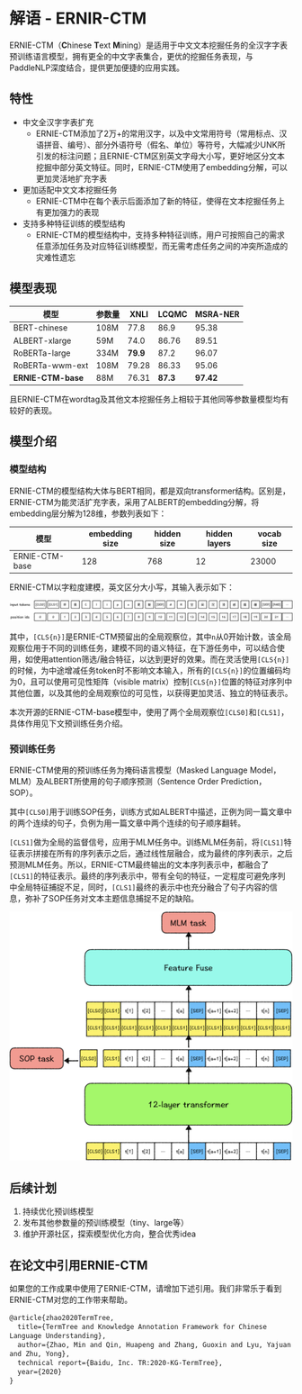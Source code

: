 # 解语 - ERNIR-CTM

ERNIE-CTM（**C**hinese **T**ext **M**ining）是适用于中文文本挖掘任务的全汉字字表预训练语言模型，拥有更全的中文字表集合，更优的挖掘任务表现，与PaddleNLP深度结合，提供更加便捷的应用实践。

## 特性

- 中文全汉字字表扩充
  - ERNIE-CTM添加了2万+的常用汉字，以及中文常用符号（常用标点、汉语拼音、编号）、部分外语符号（假名、单位）等符号，大幅减少UNK所引发的标注问题；且ERNIE-CTM区别英文字母大小写，更好地区分文本挖掘中部分英文特征。同时，ERNIE-CTM使用了embedding分解，可以更加灵活地扩充字表
- 更加适配中文文本挖掘任务
  - ERNIE-CTM中在每个表示后面添加了新的特征，使得在文本挖掘任务上有更加强力的表现
- 支持多种特征训练的模型结构
  - ERNIE-CTM的模型结构中，支持多种特征训练，用户可按照自己的需求任意添加任务及对应特征训练模型，而无需考虑任务之间的冲突所造成的灾难性遗忘

## 模型表现

| 模型               | 参数量 | XNLI     | LCQMC    | MSRA-NER  |
| ------------------ | ------ | -------- | -------- | --------- |
| BERT-chinese       | 108M   | 77.8     | 86.9     | 95.38     |
| ALBERT-xlarge      | 59M    | 74.0     | 86.76    | 89.51     |
| RoBERTa-large      | 334M   | **79.9** | 87.2     | 96.07     |
| RoBERTa-wwm-ext    | 108M   | 79.28    | 86.33    | 95.06     |
| **ERNIE-CTM-base** | 88M    | 76.31    | **87.3** | **97.42** |

且ERNIE-CTM在wordtag及其他文本挖掘任务上相较于其他同等参数量模型均有较好的表现。

## 模型介绍

### 模型结构

ERNIE-CTM的模型结构大体与BERT相同，都是双向transformer结构。区别是，ERNIE-CTM为能灵活扩充字表，采用了ALBERT的embedding分解，将embedding层分解为128维，参数列表如下：

| 模型           | embedding size | hidden size | hidden layers | vocab size |
| -------------- | -------------- | ----------- | ------------- | ---------- |
| ERNIE-CTM-base | 128            | 768         | 12            | 23000      |

ERNIE-CTM以字粒度建模，英文区分大小写，其输入表示如下：

![image-20210427110151748](../doc/img/image-20210427110151748.png)

其中，`[CLS{n}]`是ERNIE-CTM预留出的全局观察位，其中`n`从0开始计数，该全局观察位用于不同的训练任务，建模不同的语义特征，在下游任务中，可以结合使用，如使用attention筛选/融合特征，以达到更好的效果。而在灵活使用`[CLS{n}]`的时候，为中途增减任务token时不影响文本输入，所有的`[CLS{n}]`的位置编码均为0，且可以使用可见性矩阵（visible matrix）控制`[CLS{n}]`位置的特征对序列中其他位置，以及其他的全局观察位的可见性，以获得更加灵活、独立的特征表示。

本次开源的ERNIE-CTM-base模型中，使用了两个全局观察位`[CLS0]`和`[CLS1]`，具体作用见下文预训练任务介绍。

### 预训练任务

ERNIE-CTM使用的预训练任务为掩码语言模型（Masked Language Model，MLM）及ALBERT所使用的句子顺序预测（Sentence Order Prediction，SOP）。

其中`[CLS0]`用于训练SOP任务，训练方式如ALBERT中描述，正例为同一篇文章中的两个连续的句子，负例为用一篇文章中两个连续的句子顺序翻转。

`[CLS1]`做为全局的监督信号，应用于MLM任务中。训练MLM任务前，将`[CLS1]`特征表示拼接在所有的序列表示之后，通过线性层融合，成为最终的序列表示，之后预测MLM任务。所以，ERNIE-CTM最终输出的文本序列表示中，都融合了`[CLS1]`的特征表示。最终的序列表示中，带有全句的特征，一定程度可避免序列中全局特征捕捉不足，同时，`[CLS1]`最终的表示中也充分融合了句子内容的信息，弥补了SOP任务对文本主题信息捕捉不足的缺陷。

![image-20210427112147035](../doc/img/image-20210427112147035.png)


## 后续计划

1. 持续优化预训练模型
2. 发布其他参数量的预训练模型（tiny、large等）
3. 维护开源社区，探索模型优化方向，整合优秀idea


## 在论文中引用ERNIE-CTM
如果您的工作成果中使用了ERNIE-CTM，请增加下述引用。我们非常乐于看到ERNIE-CTM对您的工作带来帮助。
```
@article{zhao2020TermTree,
  title={TermTree and Knowledge Annotation Framework for Chinese Language Understanding},
  author={Zhao, Min and Qin, Huapeng and Zhang, Guoxin and Lyu, Yajuan and Zhu, Yong},
  technical report={Baidu, Inc. TR:2020-KG-TermTree},
  year={2020}
}
```
